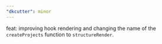 ```yaml
---
"dkcutter": minor
---
```


feat: improving hook rendering and changing the name of the `createProjects` function to `structureRender`.
